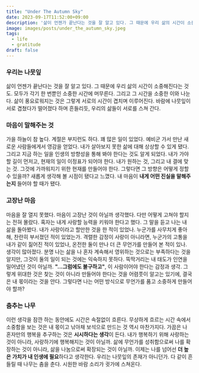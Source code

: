 ```yaml
---
title: "Under The Autumn Sky"
date: 2023-09-17T11:52:00+09:00
description: '삶이 언젠가 끝난다는 것을 잘 알고 있다. 그 때문에 우리 삶의 시간이 소중해진다는 것도. 모두가 각기 한 번뿐인 소중한 시간에 머무른다. 그리고 그 시간을 소중한 이와 나눈다.'
image: images/posts/under_the_autumn_sky.jpeg
tags:
  - life
  - gratitude
draft: false
---
```


### 우리는 나뭇잎
삶이 언젠가 끝난다는 것을 잘 알고 있다. 그 때문에 우리 삶의 시간이 소중해진다는 것도. 모두가 각기 한 번뿐인 소중한 시간에 머무른다. 그리고 그 시간을 소중한 이와 나눈다. 삶이 풍요로워지는 것은 그렇게 서로의 시간이 겹치며 이루어진다. 바람에 나뭇잎이 서로 겹쳤다가 떨어졌다 하며 흔들리듯, 우리의 삶들이 서로를 스쳐 간다.

### 마음이 말해주는 것 
가을 하늘이 참 높다. 계절은 부지런도 하다. 꽤 많은 일이 있었다. 예비군 가서 만난 새로운 사람들에게서 영감을 얻었다.
내가 살아보지 못한 삶에 대해 상상할 수 있게 됐다. 그리고 지금 하는 일을 인생의 방향성을 통해 봐야 한다는 것도 알게 되었다.
내가 가야 할 길이 먼저고, 현재의 일이 이정표가 되어야 한다. 내가 원하는 것, 그리고 내 결에 맞는 것. 그것에 가까워지기 위한 현재를 만들어야 한다.
그렇다면 그 방향은 어떻게 정할 수 있을까? 새롭게 생각해 볼 시점이 됐다고 느꼈다. 내 마음이 **내게 어떤 진실을 말해주는지** 들어야 할 때가 됐다.

### 고장난 마음
마음을 잘 열지 못했다. 마음이 고장난 것이 아닐까 생각했다. 다만 어떻게 고쳐야 할지는 전혀 몰랐다. 혹자는 내게 사랑할 능력을 키워야 한다고 했다.
그 말을 듣고 나는 내 삶을 돌아봤다. 내가 사랑이라고 할만한 것을 한 적이 있었나. 누군가를 사무치게 좋아해, 찬란히 부서졌던 적이 있었는가.
격렬한 감정이 사랑이 아니라면, 누군가의 고통을 내가 같이 짊어진 적이 있었나, 온전한 둘이 만나 더 큰 무언가를 만들어 본 적이 있나.
생각이 많아졌다. 분명 나는 삶을 나 혼자 계속해서 영위하는 것으로는 부족하다는 것을 알지만, 그것이 둘의 일이 되는 것에는 익숙하지 못하다.
뚝딱거리는 내 태도가 인연을 밀어냈던 것이 아닐까. **"...그럼에도 불구하고"**, 이 사람이어야 한다는 감정과 생각.
그렇게 위대한 것은 찾는 것이 아니라 만들어야 한다는 것을 어렴풋이 알고는 있기에, 결국은 내 몫이라는 것을 안다.
그렇다면 나는 어떤 방식으로 무언가를 품고 소중하게 만들어야 할까?

### 춤추는 나무
이런 생각을 잠깐 하는 동안에도 시간은 속절없이 흐른다. 무상하게 흐르는 시간 속에서 소중함을 보는 것은 내 몫이고 낚아채 보석으로 만드는 것 역시 마찬가지다.
가끔은 나 혼자만의 행복을 추구하는 것은 **시시하다는 생각**이 든다. 내가 행복하기 위해 사랑하는 것이 아니라, 사랑하기에 행복해지는 것이 아닐까.
삶에 무언가를 성취함으로써 나를 확장하는 것이 아니라, 삶을 나눔으로써 확장되는 것이 아닐까. 이제는 나를 넘어선 **더 높은 가치가 내 인생에 필요**하다고 생각한다.
우리는 나뭇잎의 존재가 아니던가. 다 같이 흔들릴 때 나무는 춤을 춘다. 시원한 바람 소리가 귓가에 스쳐온다.